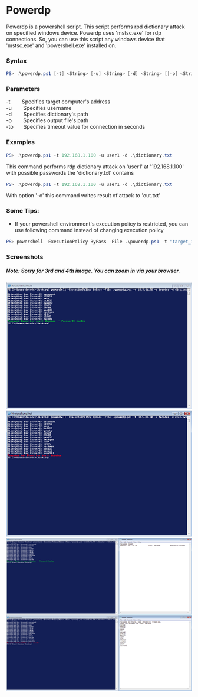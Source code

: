 # Powerdp

Powerdp is a powershell script. This script performs rpd dictionary attack on specified windows device. Powerdp uses 'mstsc.exe' for rdp connections. So, you can use this script any windows device that 'mstsc.exe' and 'powershell.exe' installed on.

### Syntax

``` powershell
PS> .\powerdp.ps1 [-t] <String> [-u] <String> [-d] <String> [[-o] <String>] [[-to] <Int32>]
```
### Parameters
-t &nbsp;&nbsp;&nbsp;&nbsp;&nbsp;&nbsp; Specifies target computer's address <br>
-u &nbsp;&nbsp;&nbsp;&nbsp;&nbsp;&nbsp; Specifies username                      
-d &nbsp;&nbsp;&nbsp;&nbsp;&nbsp;&nbsp; Specifies dictionary's path <br>
-o &nbsp;&nbsp;&nbsp;&nbsp;&nbsp;&nbsp; Specifies output file's path <br>
-to &nbsp;&nbsp;&nbsp;&nbsp;&nbsp;      Specifies timeout value for connection in seconds

### Examples

``` powershell
PS> .\powerdp.ps1 -t 192.168.1.100 -u user1 -d .\dictionary.txt
```
This command performs rdp dictionary attack on 'user1' at '192.168.1.100' with possible passwords the 'dictionary.txt' contains

``` powershell
PS> .\powerdp.ps1 -t 192.168.1.100 -u user1 -d .\dictionary.txt
```
With option '-o' this command writes result of attack to 'out.txt'

### Some Tips:
* If your powershell environment's execution policy is restricted, you can use following command instead of changing execution policy
``` powershell
PS> powershell -ExecutionPolicy ByPass -File .\powerdp.ps1 -t "target_ip" -u "target_user" -d "dictionary_file"
```

### Screenshots
##### Note: Sorry for 3rd and 4th image. You can zoom in via your browser.
![](https://github.com/tkn80/powerdp/blob/master/screenshots/prdp_ss1.png)
![](https://github.com/tkn80/powerdp/blob/master/screenshots/prdp_ss2.png)
![](https://github.com/tkn80/powerdp/blob/master/screenshots/prdp_ss3.png)
![](https://github.com/tkn80/powerdp/blob/master/screenshots/prdp_ss4.png)
